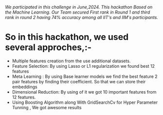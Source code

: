 *We participated in this challenge in June,2024. This hackathon Based on the Machine Learning.
Our Team secured First rank in Round 1 and third rank in round 2 having 74% accuracy among all IIT's and IIM's participants.*

# So in this hackathon, we used several approches,:-
* Multiple features creation from the use additional datasets.
* Feature Selection: By using Lasso or L1 regularization we found best 12 features
* Meta Learning : By using Base learner models we find the best feature 2 pair features by finding their coefficient. So that we can store their embeddings
* Dimensional Reduction: By using of it we got 10 important features from 12 features.
* Using Boosting Algorithm along With GridSearchCv for Hyper Parameter Tunning , We got awesome results
